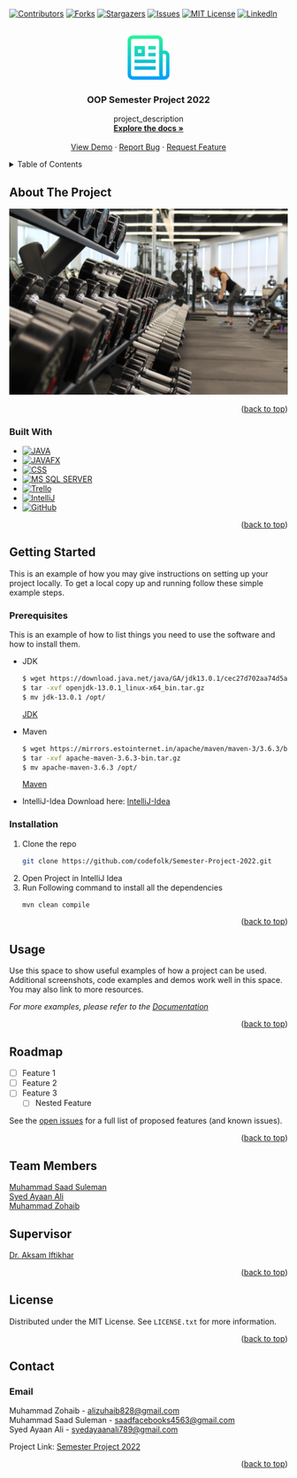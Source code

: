 <!-- Improved compatibility of back to top link: See: https://github.com/othneildrew/Best-README-Template/pull/73 -->
<a name="readme-top"></a>
<!--
*** Thanks for checking out the Best-README-Template. If you have a suggestion
*** that would make this better, please fork the repo and create a pull request
*** or simply open an issue with the tag "enhancement".
*** Don't forget to give the project a star!
*** Thanks again! Now go create something AMAZING! :D
-->



<!-- PROJECT SHIELDS -->
<!--
*** I'm using markdown "reference style" links for readability.
*** Reference links are enclosed in brackets [ ] instead of parentheses ( ).
*** See the bottom of this document for the declaration of the reference variables
*** for contributors-url, forks-url, etc. This is an optional, concise syntax you may use.
*** https://www.markdownguide.org/basic-syntax/#reference-style-links
-->
[![Contributors][contributors-shield]][contributors-url]
[![Forks][forks-shield]][forks-url]
[![Stargazers][stars-shield]][stars-url]
[![Issues][issues-shield]][issues-url]
[![MIT License][license-shield]][license-url]
[![LinkedIn][linkedin-shield]][linkedin-url]



<!-- PROJECT LOGO -->
<br />
<div align="center">
  <a href="https://github.com/github_username/repo_name">
    <img src="images/logo.png" alt="Logo" width="80" height="80">
  </a>

<h3 align="center">OOP Semester Project 2022</h3>

  <p align="center">
    project_description
    <br />
    <a href="https://github.com/codefolk/"><strong>Explore the docs »</strong></a>
    <br />
    <br />
    <a href="https://github.com/codefolk/">View Demo</a>
    ·
    <a href="https://github.com/codefolk/Semester-Project-2022/issues">Report Bug</a>
    ·
    <a href="https://github.com/codefolk/Semester-Project-2022/issues">Request Feature</a>
  </p>
</div>



<!-- TABLE OF CONTENTS -->
<details>
  <summary>Table of Contents</summary>
  <ol>
    <li>
      <a href="#about-the-project">About The Project</a>
      <ul>
        <li><a href="#built-with">Built With</a></li>
      </ul>
    </li>
    <li>
      <a href="#getting-started">Getting Started</a>
      <ul>
        <li><a href="#prerequisites">Prerequisites</a></li>
        <li><a href="#installation">Installation</a></li>
      </ul>
    </li>
    <li><a href="#usage">Usage</a></li>
    <li><a href="#roadmap">Roadmap</a></li>
    <li><a href="#Team Members">Contributing</a></li>
    <li><a href="#contact">Contact</a></li>
  </ol>
</details>



<!-- ABOUT THE PROJECT -->
## About The Project

![Product Name Screen Shot][product-screenshot]


<p align="right">(<a href="#readme-top">back to top</a>)</p>



### Built With

* [![JAVA][JAVA]][JAVA-url]
* [![JAVAFX][JAVAFX]][JAVAFX-url]
* [![CSS][CSS]][CSS-url]
* [![MS SQL SERVER][MS SQL SERVER]][MS SQL SERVER-url]
* [![Trello][Trello]][Trello-url]
* [![IntelliJ][IntelliJ]][IntelliJ-url]
* [![GitHub][GitHub]][GitHub-url]

<p align="right">(<a href="#readme-top">back to top</a>)</p>



<!-- GETTING STARTED -->
## Getting Started

This is an example of how you may give instructions on setting up your project locally.
To get a local copy up and running follow these simple example steps.

### Prerequisites

This is an example of how to list things you need to use the software and how to install them.
* JDK
  ```sh
  $ wget https://download.java.net/java/GA/jdk13.0.1/cec27d702aa74d5a8630c65ae61e4305/9/GPL/openjdk-13.0.1_linux-x64_bin.tar.gz
  $ tar -xvf openjdk-13.0.1_linux-x64_bin.tar.gz
  $ mv jdk-13.0.1 /opt/
  ```
  [JDK](https://jdk.java.net/19/)
  
* Maven
  ```sh
  $ wget https://mirrors.estointernet.in/apache/maven/maven-3/3.6.3/binaries/apache-maven-3.6.3-bin.tar.gz
  $ tar -xvf apache-maven-3.6.3-bin.tar.gz
  $ mv apache-maven-3.6.3 /opt/
  ```
  [Maven](https://maven.apache.org/download.cgi)

* IntelliJ-Idea
  Download here: [IntelliJ-Idea](https://www.jetbrains.com/idea/download/#section=linux)
  

### Installation

1. Clone the repo
   ```sh
   git clone https://github.com/codefolk/Semester-Project-2022.git
   ```
2. Open Project in IntelliJ Idea
3. Run Following command to install all the dependencies
    ```sh
    mvn clean compile
    ```



<p align="right">(<a href="#readme-top">back to top</a>)</p>



<!-- USAGE EXAMPLES -->
## Usage

Use this space to show useful examples of how a project can be used. Additional screenshots, code examples and demos work well in this space. You may also link to more resources.

_For more examples, please refer to the [Documentation](https://docs.oracle.com/en/java/)_

<p align="right">(<a href="#readme-top">back to top</a>)</p>



<!-- ROADMAP -->
## Roadmap

- [ ] Feature 1
- [ ] Feature 2
- [ ] Feature 3
    - [ ] Nested Feature

See the [open issues](https://github.com/codefolk/Semester-Project-2022/issues) for a full list of proposed features (and known issues).

<p align="right">(<a href="#readme-top">back to top</a>)</p>



<!-- Team Members -->
## Team Members
[Muhammad Saad Suleman](https://github.com/SAADSULEMAN053)</br>
[Syed Ayaan Ali](https://github.com/incognito-root)</br>
[Muhammad Zohaib](https://github.com/MuhammedZohaib)

## Supervisor
[Dr. Aksam Iftikhar](https://github.com/aksamiftikhar)

<p align="right">(<a href="#readme-top">back to top</a>)</p>



<!-- LICENSE -->
## License

Distributed under the MIT License. See `LICENSE.txt` for more information.

<p align="right">(<a href="#readme-top">back to top</a>)</p>



<!-- CONTACT -->
## Contact

 ### Email
 Muhammad Zohaib - <alizuhaib828@gmail.com><br> 
 Muhammad Saad Suleman - <saadfacebooks4563@gmail.com><br>
 Syed Ayaan Ali - <syedayaanali789@gmail.com>

Project Link: [Semester Project 2022](https://github.com/codefolk/Semester-Project-2022.git)

<p align="right">(<a href="#readme-top">back to top</a>)</p>



<!-- MARKDOWN LINKS & IMAGES -->
<!-- https://www.markdownguide.org/basic-syntax/#reference-style-links -->
[contributors-shield]: https://img.shields.io/github/contributors/codefolk/Semester-Project-2022.svg?style=for-the-badge
[contributors-url]: https://github.com/codefolk/Semester-Project-2022/graphs/contributors
[forks-shield]: https://img.shields.io/github/forks/codefolk/Semester-Project-2022.svg?style=for-the-badge
[forks-url]: https://github.com/codefolk/Semester-Project-2022/network/members
[stars-shield]: https://img.shields.io/github/stars/codefolk/Semester-Project-2022.svg?style=for-the-badge
[stars-url]: https://github.com/codefolk/Semester-Project-2022/stargazers
[issues-shield]: https://img.shields.io/github/issues/codefolk/Semester-Project-2022.svg?style=for-the-badge
[issues-url]: https://github.com/codefolk/Semester-Project-2022/issues
[license-shield]: https://img.shields.io/github/license/codefolk/Semester-Project-2022.svg?style=for-the-badge
[license-url]: https://github.com/codefolk/Semester-Project-2022/blob/master/LICENSE.txt
[linkedin-shield]: https://img.shields.io/badge/-LinkedIn-black.svg?style=for-the-badge&logo=linkedin&colorB=555
[linkedin-url]: https://linkedin.com/in/linkedin_username
[product-screenshot]: /images/screenshot.jpg
[JAVA]: https://img.shields.io/badge/%20-JAVA-red?style=for-the-badge&logo
[JAVA-url]: https://www.java.com/en/
[Next-url]: https://nextjs.org/
[JAVAFX]: https://img.shields.io/badge/-JAVAFx-orange?style=for-the-badge&logo
[JAVAFX-url]: https://openjfx.io/
[CSS]: https://img.shields.io/badge/CSS-000000?style=for-the-badge&logo=css3&logoColor=white
[CSS-url]: https://www.w3schools.com/css/css_intro.asp
[MS SQL SERVER]: https://img.shields.io/badge/Microsoft%20SQL%20Server-DD0031?style=for-the-badge&logo=microsoftsqlserver&logoColor=white
[MS SQL SERVER-url]: https://www.microsoft.com/en-us/sql-server/sql-server-downloads
[Trello]: https://img.shields.io/badge/Trello-4A4A55?style=for-the-badge&logo=trello&logoColor
[Trello-url]: https://trello.com/
[IntelliJ]: https://img.shields.io/badge/INTELLIJ%20IDEA-FF2D20?style=for-the-badge&logo=intellijidea&logoColor=white 
[IntelliJ-url]: https://www.jetbrains.com/idea/
[Bootstrap.com]: https://img.shields.io/badge/Bootstrap-563D7C?style=for-the-badge&logo=bootstrap&logoColor=white
[Bootstrap-url]: https://getbootstrap.com
[GitHub]: https://img.shields.io/badge/GitHub-000000?style=for-the-badge&logo=github&logoColor=white
[GitHub-url]: https://github.com
